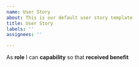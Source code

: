 ```yaml
---
name: User Story
about: This is our default user story template
title: User Story
labels: ''
assignees: ''

---
```


As **role** I can **capability** so that **received benefit**
